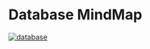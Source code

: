 # Database MindMap

[![database](https://user-images.githubusercontent.com/5803001/36406446-d148bbb2-1631-11e8-89c8-fc2a60e5577a.png)
](https://www.processon.com/view/link/5a8b96cee4b024b99bfd650a)
